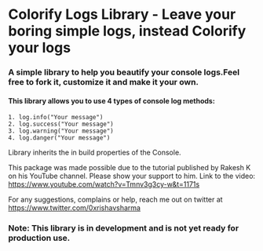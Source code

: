# Colorify Logs Library - Leave your boring simple logs, instead Colorify your logs

### A simple library to help you beautify your console logs.Feel free to fork it, customize it and make it your own. 

#### This library allows you to use 4 types of console log methods:
    1. log.info("Your message")
    2. log.success("Your message")
    3. log.warning("Your message")
    4. log.danger("Your message")

Library inherits the in build properties of the Console. 

This package was made possible due to the tutorial published by Rakesh K on his YouTube channel. Please show your support to him. Link to the video: https://www.youtube.com/watch?v=Tmnv3g3cy-w&t=1171s

For any suggestions, complains or help, reach me out on twitter at https://www.twitter.com/0xrishavsharma


### Note:  This library is in development and is not yet ready for production use. 

